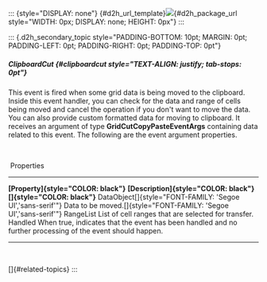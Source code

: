 ::: {style="DISPLAY: none"}
[](ms-xhelp:///?Id=d2h_url_template){#d2h_url_template}![](!package_url!){#d2h_package_url style="WIDTH: 0px; DISPLAY: none; HEIGHT: 0px"}
:::

::: {.d2h_secondary_topic style="PADDING-BOTTOM: 10pt; MARGIN: 0pt; PADDING-LEFT: 0pt; PADDING-RIGHT: 0pt; PADDING-TOP: 0pt"}
##### ClipboardCut {#clipboardcut style="TEXT-ALIGN: justify; tab-stops: 0pt"}

This event is fired when some grid data is being moved to the clipboard. Inside this event handler, you can check for the data and range of cells being moved and cancel the operation if you don't want to move the data. You can also provide custom formatted data for moving to clipboard. It receives an argument of type **GridCutCopyPasteEventArgs** containing data related to this event. The following are the event argument properties.

 

 Properties

  ------------------------------------------------------------ ------------------------------------------------------------------------------------------------------------
  **[Property]{style="COLOR: black"}**                         **[Description]{style="COLOR: black"}[]{style="COLOR: black"}**
  DataObject[]{style="FONT-FAMILY: 'Segoe UI','sans-serif'"}   Data to be moved.[]{style="FONT-FAMILY: 'Segoe UI','sans-serif'"}
  RangeList                                                    List of cell ranges that are selected for transfer.
  Handled                                                      When true, indicates that the event has been handled and no further processing of the event should happen.
  ------------------------------------------------------------ ------------------------------------------------------------------------------------------------------------

 

[]{#related-topics}
:::
